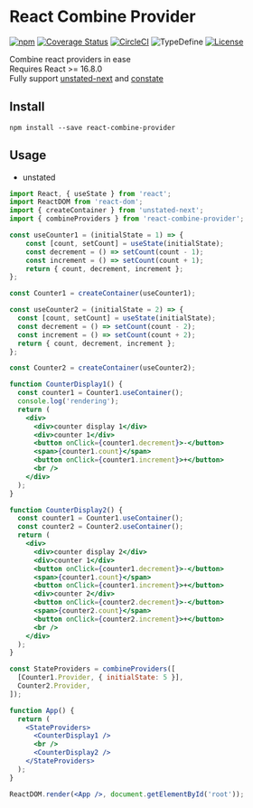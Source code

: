 # React Combine Provider

[![npm](https://img.shields.io/npm/v/react-combine-provider.svg)](https://www.npmjs.com/package/react-combine-provider)
[![Coverage Status](https://coveralls.io/repos/github/hlhr202/React-Combine-Provider/badge.svg?branch=master)](https://coveralls.io/github/hlhr202/React-Combine-Provider?branch=master)
[![CircleCI](https://circleci.com/gh/hlhr202/React-Combine-Provider.svg?style=shield)](https://circleci.com/gh/hlhr202/React-Combine-Provider)
![TypeDefine](https://img.shields.io/npm/types/chalk.svg)
[![License](https://img.shields.io/npm/l/react-combine-provider.svg)](https://github.com/hlhr202/React-Combine-Provider/blob/master/LICENSE)

Combine react providers in ease  
Requires React >= 16.8.0  
Fully support [unstated-next](https://github.com/jamiebuilds/unstated-next) and [constate](https://github.com/diegohaz/constate)  

## Install

```
npm install --save react-combine-provider
```

## Usage

- unstated

```jsx
import React, { useState } from 'react';
import ReactDOM from 'react-dom';
import { createContainer } from 'unstated-next';
import { combineProviders } from 'react-combine-provider';

const useCounter1 = (initialState = 1) => {
    const [count, setCount] = useState(initialState);
    const decrement = () => setCount(count - 1);
    const increment = () => setCount(count + 1);
    return { count, decrement, increment };
};

const Counter1 = createContainer(useCounter1);

const useCounter2 = (initialState = 2) => {
  const [count, setCount] = useState(initialState);
  const decrement = () => setCount(count - 2);
  const increment = () => setCount(count + 2);
  return { count, decrement, increment };
};

const Counter2 = createContainer(useCounter2);

function CounterDisplay1() {
  const counter1 = Counter1.useContainer();
  console.log('rendering');
  return (
    <div>
      <div>counter display 1</div>
      <div>counter 1</div>
      <button onClick={counter1.decrement}>-</button>
      <span>{counter1.count}</span>
      <button onClick={counter1.increment}>+</button>
      <br />
    </div>
  );
}

function CounterDisplay2() {
  const counter1 = Counter1.useContainer();
  const counter2 = Counter2.useContainer();
  return (
    <div>
      <div>counter display 2</div>
      <div>counter 1</div>
      <button onClick={counter1.decrement}>-</button>
      <span>{counter1.count}</span>
      <button onClick={counter1.increment}>+</button>
      <div>counter 2</div>
      <button onClick={counter2.decrement}>-</button>
      <span>{counter2.count}</span>
      <button onClick={counter2.increment}>+</button>
      <br />
    </div>
  );
}

const StateProviders = combineProviders([
  [Counter1.Provider, { initialState: 5 }],
  Counter2.Provider,
]);

function App() {
  return (
    <StateProviders>
      <CounterDisplay1 />
      <br />
      <CounterDisplay2 />
    </StateProviders>
  );
}

ReactDOM.render(<App />, document.getElementById('root'));
```
